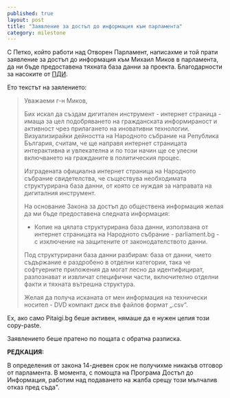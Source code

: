 ```yaml
---
published: true
layout: post
title: "Заявление за достъп до информация към парламента"
category: milestone
---
```


С Петко, който работи над Отворен Парламент, написахме и той прати заявление за достъп до информация към Михаил Миков в парламента, да ни бъде предоставена тяхната база данни за проекта. Благодарности за насоките от [ПДИ](http://www.aip-bg.org/).

Ето текстът на заялението:

> Уважаеми г-н Миков,
>
> Бих искал да създам дигитален инструмент - интернет страница - имаща за цел подобряването на гражданската информираност и активност чрез прилагането на иновативни технологии. Визуализирайки дейността на Народното събрание на Република България, считам, че ще направя интернет страницата интерактивна и увлекателна и по този начин ще се улесни включването на гражданите в политическия процес.
>
> Изградената официална интернет страница на Народното събрание свидетелства, че съществува необходимата структурирана база данни, от която се нуждая за направата на дигиталния инструмент.
>
> На основание Закона за достъп до обществена информация желая да ми бъде предоставена следната информация:
>
>  - Копие на цялата структурирана база данни, използвана от интернет страницата на Народното събрание - parliament.bg - с изключение на защитените от законодателството данни.
>
> Под структурирани база данни разбирам: база от данни, чието съдържание е раздробено в отделни категории, така че софтуерните приложения да могат лесно да идентифицират, разпознават и извличат специфични части, включително отделни факти и тяхната вътрешна структура.
>
> Желая да получа исканата от мен информация на технически носител - DVD компакт диск във файлов формат „.csv“.

Ех, ако само Pitaigi.bg беше активен, нямаше да е нужен целия този copy-paste.

Заявлението беше пратено по пощата с обратна разписка.

**РЕДКАЦИЯ:**

В определения от закона 14-дневен срок не получихме никакъв отговор от парламента.
В момента, с помощта на Програма Достъп до Информация, работим над подаването на жалба срещу
този мълчалив отказ пред съда".

